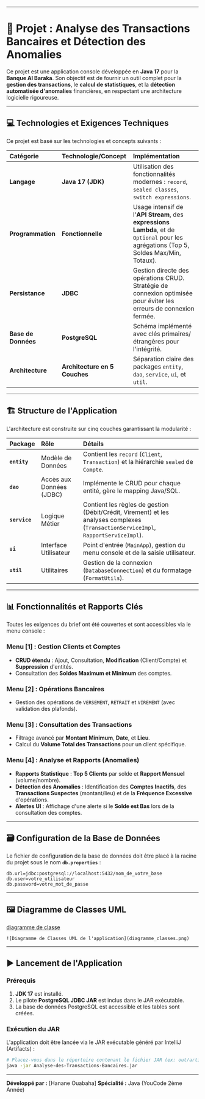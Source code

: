 
-----

# 🚀 Projet : Analyse des Transactions Bancaires et Détection des Anomalies

Ce projet est une application console développée en **Java 17** pour la **Banque Al Baraka**. Son objectif est de fournir un outil complet pour la **gestion des transactions**, le **calcul de statistiques**, et la **détection automatisée d'anomalies** financières, en respectant une architecture logicielle rigoureuse.

-----

## 💻 Technologies et Exigences Techniques

Ce projet est basé sur les technologies et concepts suivants :

| Catégorie | Technologie/Concept | Implémentation |
| :--- | :--- | :--- |
| **Langage** | **Java 17 (JDK)** | Utilisation des fonctionnalités modernes : `record`, `sealed classes`, `switch expressions`. |
| **Programmation** | **Fonctionnelle** | Usage intensif de l'**API Stream**, des **expressions Lambda**, et de `Optional` pour les agrégations (Top 5, Soldes Max/Min, Totaux). |
| **Persistance** | **JDBC** | Gestion directe des opérations CRUD. Stratégie de connexion optimisée pour éviter les erreurs de connexion fermée. |
| **Base de Données** | **PostgreSQL** | Schéma implémenté avec clés primaires/étrangères pour l'intégrité. |
| **Architecture** | **Architecture en 5 Couches** | Séparation claire des packages `entity`, `dao`, `service`, `ui`, et `util`. |

-----

## 🏗️ Structure de l'Application

L'architecture est construite sur cinq couches garantissant la modularité :

| Package | Rôle | Détails |
| :--- | :--- | :--- |
| **`entity`** | Modèle de Données | Contient les `record` (`Client`, `Transaction`) et la hiérarchie `sealed` de `Compte`. |
| **`dao`** | Accès aux Données (JDBC) | Implémente le CRUD pour chaque entité, gère le mapping Java/SQL. |
| **`service`** | Logique Métier | Contient les règles de gestion (Débit/Crédit, Virement) et les analyses complexes (`TransactionServiceImpl`, `RapportServiceImpl`). |
| **`ui`** | Interface Utilisateur | Point d'entrée (`MainApp`), gestion du menu console et de la saisie utilisateur. |
| **`util`** | Utilitaires | Gestion de la connexion (`DatabaseConnection`) et du formatage (`FormatUtils`). |

-----

## 📊 Fonctionnalités et Rapports Clés

Toutes les exigences du brief ont été couvertes et sont accessibles via le menu console :

### Menu [1] : Gestion Clients et Comptes

* **CRUD étendu** : Ajout, Consultation, **Modification** (Client/Compte) et **Suppression** d'entités.
* Consultation des **Soldes Maximum et Minimum** des comptes.

### Menu [2] : Opérations Bancaires

* Gestion des opérations de `VERSEMENT`, `RETRAIT` et `VIREMENT` (avec validation des plafonds).

### Menu [3] : Consultation des Transactions

* Filtrage avancé par **Montant Minimum**, **Date**, et **Lieu**.
* Calcul du **Volume Total des Transactions** pour un client spécifique.

### Menu [4] : Analyse et Rapports (Anomalies)

* **Rapports Statistique** : **Top 5 Clients** par solde et **Rapport Mensuel** (volume/nombre).
* **Détection des Anomalies** : Identification des **Comptes Inactifs**, des **Transactions Suspectes** (montant/lieu) et de la **Fréquence Excessive** d'opérations.
* **Alertes UI** : Affichage d'une alerte si le **Solde est Bas** lors de la consultation des comptes.

-----

## 🗃️ Configuration de la Base de Données

Le fichier de configuration de la base de données doit être placé à la racine du projet sous le nom **`db.properties`** :

```properties
db.url=jdbc:postgresql://localhost:5432/nom_de_votre_base
db.user=votre_utilisateur
db.password=votre_mot_de_passe
```

-----

## 🖼️ Diagramme de Classes UML

[diagramme de classe ]("C:\Users\safiy\Desktop\Analyse-des-Transactions-Bancaires\src\AnalysedesTransactionsBancaires.png")

`![Diagramme de Classes UML de l'application](diagramme_classes.png)`

-----

## ▶️ Lancement de l'Application

### Prérequis

1.  **JDK 17** est installé.
2.  Le pilote **PostgreSQL JDBC JAR** est inclus dans le JAR exécutable.
3.  La base de données PostgreSQL est accessible et les tables sont créées.

### Exécution du JAR

L'application doit être lancée via le JAR exécutable généré par IntelliJ (Artifacts) :

```bash
# Placez-vous dans le répertoire contenant le fichier JAR (ex: out/artifacts/MonApp_jar)
java -jar Analyse-des-Transactions-Bancaires.jar
```

-----

**Développé par :** \[Hanane Ouabaha]
**Spécialité :** Java (YouCode 2ème Année)